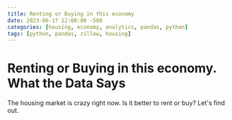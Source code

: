 ```yaml
---
title: Renting or Buying in this economy
date: 2023-06-17 12:00:00 -500
categories: [housing, economy, analytics, pandas, python]
tags: [python, pandas, zillow, housing]
---
```


# Renting or Buying in this economy. What the Data Says

The housing market is crazy right now. Is it better to rent or buy? Let's find out.